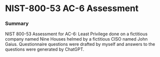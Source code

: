 # NIST-800-53 AC-6 Assessment
### Summary 

NIST 800-53 Assessment for AC-6: Least Privilege done on a fictitious company named Nine Houses helmed by a fictitious CISO named John Gaius. Questionnaire questions were drafted by myself and answers to the questions were generated by ChatGPT.
